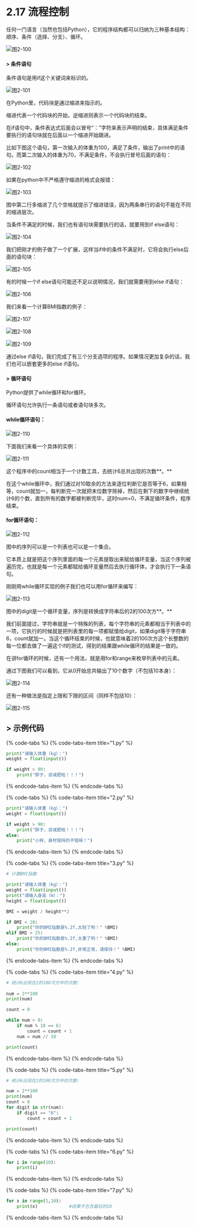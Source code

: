 # 2.17 流程控制

任何一门语言（当然也包括Python），它的程序结构都可以归纳为三种基本结构：顺序、条件（选择、分支）、循环。

![&#x56FE;2-100](blob:https://minghuiwu.gitbook.io/967dde83-6292-4b69-82fc-fc1c2064463a)

#### 

#### &gt; 条件语句

条件语句是用if这个关键词来标识的。

![&#x56FE;2-101](blob:https://minghuiwu.gitbook.io/1215a792-d923-40b6-acbf-e43610dd8086)

在Python里，代码块是通过缩进来指示的。

缩进代表一个代码块的开始，逆缩进则表示一个代码块的结束。

在if语句中，条件表达式后面会以冒号“：”字符来表示声明的结束，具体满足条件要执行的语句块就在后面以一个缩进开始跟进。

比如下图这个语句，第一次输入的体重为100，满足了条件，输出了print中的语句。而第二次输入的体重为70，不满足条件，不会执行冒号后面的语句：

![&#x56FE;2-102](blob:https://minghuiwu.gitbook.io/2243fc54-c91f-4509-912a-d73070cc9694)

如果在python中不严格遵守缩进的格式会报错：

![&#x56FE;2-103](../../.gitbook/assets/image%20%28100%29.png)

图中第二行多缩进了几个空格就提示了缩进错误，因为两条串行的语句不能在不同的缩进层次。

当条件不满足的时候，我们也有语句块需要执行的话，就要用到if else语句：

![&#x56FE;2-104](blob:https://minghuiwu.gitbook.io/05031ef2-5b80-4a7c-aaed-d1e1fb4369f8)

我们把刚才的例子做了一个扩展，这样当if中的条件不满足时，它将会执行else后面的语句块：

![&#x56FE;2-105](blob:https://minghuiwu.gitbook.io/9e2b791f-dcfe-4e56-b117-f0b94ee994e9)

有的时候一个if else语句可能还不足以说明情况，我们就需要用到else if语句：

![&#x56FE;2-106](blob:https://minghuiwu.gitbook.io/7d5aa8a5-351e-4d61-946e-274bfd2773b7)

我们来看一个计算BMI指数的例子：

![&#x56FE;2-107](../../.gitbook/assets/image%20%2894%29.png)

![&#x56FE;2-108](../../.gitbook/assets/image%20%28137%29.png)

![&#x56FE;2-109](../../.gitbook/assets/image%20%28167%29.png)

通过else if语句，我们完成了有三个分支选项的程序。如果情况更加复杂的话，我们也可以嵌套更多的else if语句。



#### &gt; 循环语句

Python提供了while循环和for循环。

循环语句允许执行一条语句或者语句块多次。

#### 

#### while循环语句：

![&#x56FE;2-110](blob:https://minghuiwu.gitbook.io/8a2aef40-3998-4cb9-8d86-95eac1a03b53)

下面我们来看一个具体的实例：

![&#x56FE;2-111](blob:https://minghuiwu.gitbook.io/9f73fb3f-f735-464a-8233-1b69ed200239)

这个程序中的count相当于一个计数工具，去统计6总共出现的次数**。**

在这个while循环中，我们通过对10取余的方法来逐位判断它是否等于6，如果相等，count就加一，每判断完一次就把末位数字除掉，然后在剩下的数字中继续统计6的个数，直到所有的数字都被判断完毕，这时num=0，不满足循环条件，程序结束。

#### 

#### for循环语句：

![&#x56FE;2-112](blob:https://minghuiwu.gitbook.io/4032814b-c1ee-4ebd-9d54-8fa0f754aa48)

图中的序列可以是一个列表也可以是一个集合。

它本质上就是把这个序列里面的每一个元素提取出来赋给循环变量，当这个序列被遍历完，也就是每一个元素都赋给循环变量然后去执行循环体，才会执行下一条语句。

刚刚用while循环实现的例子我们也可以用for循环来编写：

![&#x56FE;2-113](blob:https://minghuiwu.gitbook.io/fb832cb6-25ab-45c5-b9ce-e9c17b0aedd8)

图中的digit是一个循环变量，序列是转换成字符串后的2的100次方**。**

我们前面提过，字符串就是一个特殊的列表，每个字符串的元素都相当于列表中的一项，它执行的时候就是把列表里的每一项都赋值给digit，如果digit等于字符串6，count就加一。当这个循环结束的时候，也就意味着2的100次方这个长整数的每一位都去做了一遍这个if的测试，得到的结果跟while循环的结果是一致的。

在讲for循环的时候，还有一个用法，就是用for和range来枚举列表中的元素。

通过下图我们可以看到，它从0开始总共输出了10个数字（不包括10本身）：

![&#x56FE;2-114](blob:https://minghuiwu.gitbook.io/6b80567f-36cb-48dd-b430-9f00f9b8dd7b)

还有一种做法是指定上限和下限的区间（同样不包括10）：

![&#x56FE;2-115](blob:https://minghuiwu.gitbook.io/c69f616e-a556-41b6-beb7-7777d4a42053)



## &gt; 示例代码

{% code-tabs %}
{% code-tabs-item title="1.py" %}
```python
print("请输入体重（kg）：")
weight = float(input())

if weight > 90:
    print("胖子，该减肥啦！！！")
```
{% endcode-tabs-item %}
{% endcode-tabs %}

{% code-tabs %}
{% code-tabs-item title="2.py" %}
```python
print("请输入体重（kg）：")
weight = float(input())

if weight > 90:
    print("胖子，该减肥啦！！！")
else:
    print("小样，身材保持的不错嘛！")
```
{% endcode-tabs-item %}
{% endcode-tabs %}

{% code-tabs %}
{% code-tabs-item title="3.py" %}
```python
# 计算BMI指数

print("请输入体重（kg）：")
weight = float(input())
print("请输入身高（m）：")
height = float(input())

BMI = weight / height**2

if BMI < 20:
    print("你的BMI指数是%.2f,太轻了哟！" %BMI)
elif BMI > 25:
    print("你的BMI指数是%.2f,太重了哟！" %BMI)
else:
    print("你的BMI指数是%.2f,非常正常，请保持！" %BMI)
```
{% endcode-tabs-item %}
{% endcode-tabs %}

{% code-tabs %}
{% code-tabs-item title="4.py" %}
```python
# 统计6出现在2的100次方中的次数:
    
num = 2**100
print(num)

count = 0

while num > 0:
    if num % 10 == 6:
        count = count + 1
    num = num // 10

print(count)
```
{% endcode-tabs-item %}
{% endcode-tabs %}

{% code-tabs %}
{% code-tabs-item title="5.py" %}
```python
# 统计6出现在2的100次方中的次数:

num = 2**100
print(num)
count = 0
for digit in str(num):
    if digit == "6":
        count = count + 1

print(count)
```
{% endcode-tabs-item %}
{% endcode-tabs %}

{% code-tabs %}
{% code-tabs-item title="6.py" %}
```python
for i in range(10):
    print(i)
```
{% endcode-tabs-item %}
{% endcode-tabs %}

{% code-tabs %}
{% code-tabs-item title="7.py" %}
```python
for x in range(1,10):
    print(x)            #结果不包含最后的10
```
{% endcode-tabs-item %}
{% endcode-tabs %}


